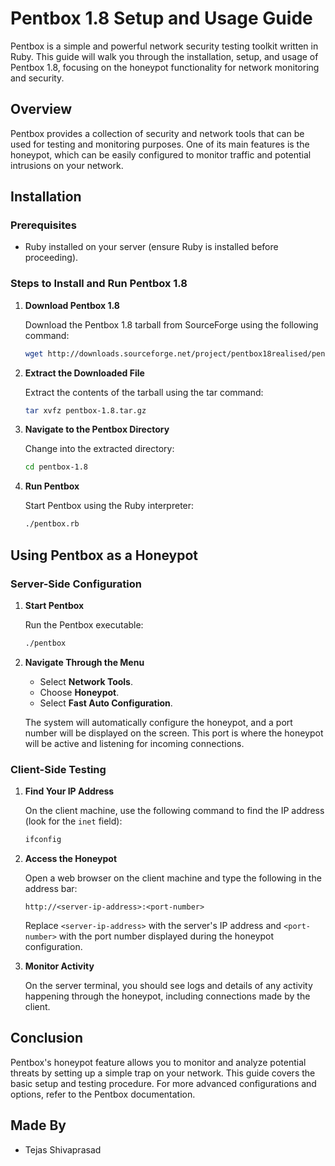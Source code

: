 # Pentbox 1.8 Setup and Usage Guide

Pentbox is a simple and powerful network security testing toolkit written in Ruby. This guide will walk you through the installation, setup, and usage of Pentbox 1.8, focusing on the honeypot functionality for network monitoring and security.

## Overview

Pentbox provides a collection of security and network tools that can be used for testing and monitoring purposes. One of its main features is the honeypot, which can be easily configured to monitor traffic and potential intrusions on your network.

## Installation

### Prerequisites

- Ruby installed on your server (ensure Ruby is installed before proceeding).

### Steps to Install and Run Pentbox 1.8

1. **Download Pentbox 1.8**

   Download the Pentbox 1.8 tarball from SourceForge using the following command:

   ```bash
   wget http://downloads.sourceforge.net/project/pentbox18realised/pentbox-1.8.tar.gz
   ```

2. **Extract the Downloaded File**

   Extract the contents of the tarball using the tar command:

   ```bash
   tar xvfz pentbox-1.8.tar.gz
   ```

3. **Navigate to the Pentbox Directory**

   Change into the extracted directory:

   ```bash
   cd pentbox-1.8
   ```

4. **Run Pentbox**

   Start Pentbox using the Ruby interpreter:

   ```bash
   ./pentbox.rb
   ```

## Using Pentbox as a Honeypot

### Server-Side Configuration

1. **Start Pentbox**

   Run the Pentbox executable:

   ```bash
   ./pentbox
   ```

2. **Navigate Through the Menu**

   - Select **Network Tools**.
   - Choose **Honeypot**.
   - Select **Fast Auto Configuration**.

   The system will automatically configure the honeypot, and a port number will be displayed on the screen. This port is where the honeypot will be active and listening for incoming connections.

### Client-Side Testing

1. **Find Your IP Address**

   On the client machine, use the following command to find the IP address (look for the `inet` field):

   ```bash
   ifconfig
   ```

2. **Access the Honeypot**

   Open a web browser on the client machine and type the following in the address bar:

   ```
   http://<server-ip-address>:<port-number>
   ```

   Replace `<server-ip-address>` with the server's IP address and `<port-number>` with the port number displayed during the honeypot configuration.

3. **Monitor Activity**

   On the server terminal, you should see logs and details of any activity happening through the honeypot, including connections made by the client.

## Conclusion

Pentbox's honeypot feature allows you to monitor and analyze potential threats by setting up a simple trap on your network. This guide covers the basic setup and testing procedure. For more advanced configurations and options, refer to the Pentbox documentation.


## Made By
  - Tejas Shivaprasad
  
